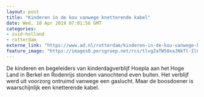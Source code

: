 ```yaml
---
layout: post
title: "Kinderen in de kou vanwege knetterende kabel"
date: Wed, 10 Apr 2019 07:01:56 GMT
categories: 
- zuid-holland 
- rotterdam 
externe_link: "https://www.ad.nl/rotterdam/kinderen-in-de-kou-vanwege-knetterende-kabel~a4224f4c/"
feature_image: "https://images0.persgroep.net/rcs/tlvgZaTW50xaJNkTl-Il8DLR4eE/diocontent/145222235/_fitwidth/400/?appId=21791a8992982cd8da851550a453bd7f&quality=0.7"
---
```


De kinderen en begeleiders van kinderdagverblijf Hoepla aan het Hoge Land in Berkel en Rodenrijs stonden vanochtend even buiten. Het verblijf werd uit voorzorg ontruimd vanwege een gaslucht. Maar de boosdoener is waarschijnlijk een knetterende kabel.
